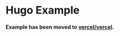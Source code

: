# Hugo Example

#### Example has been moved to [vercel/vercel](https://github.com/vercel/vercel/tree/master/examples/hugo).
